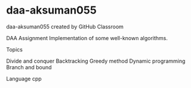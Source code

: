# daa-aksuman055
daa-aksuman055 created by GitHub Classroom

DAA Assignment
Implementation of some well-known algorithms.

Topics

Divide and conquer
Backtracking
Greedy method
Dynamic programming
Branch and bound

Language
cpp

